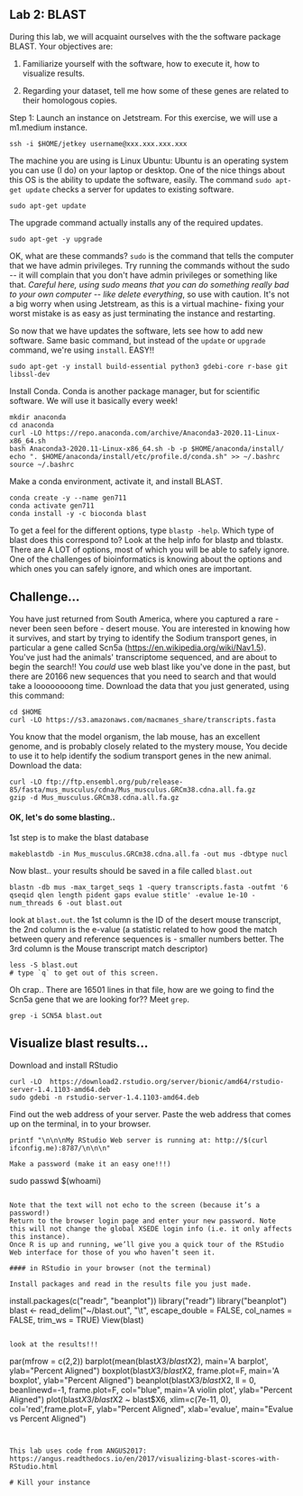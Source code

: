 Lab 2: BLAST
--

During this lab, we will acquaint ourselves with the the software package BLAST. Your objectives are:


1. Familiarize yourself with the software, how to execute it, how to visualize results.

2. Regarding your dataset, tell me how some of these genes are related to their homologous copies.


Step 1: Launch an instance on Jetstream. For this exercise, we will use a m1.medium instance.
```
ssh -i $HOME/jetkey username@xxx.xxx.xxx.xxx
```

The machine you are using is Linux Ubuntu: Ubuntu is an operating system you can use (I do) on your laptop or desktop. One of the nice things about this OS is the ability to update the software, easily.  The command `sudo apt-get update` checks a server for updates to existing software.

```
sudo apt-get update
```

The upgrade command actually installs any of the required updates.
```
sudo apt-get -y upgrade
```

OK, what are these commands?  `sudo` is the command that tells the computer that we have admin privileges. Try running the commands without the sudo -- it will complain that you don't have admin privileges or something like that. *Careful here, using sudo means that you can do something really bad to your own computer -- like delete everything*, so use with caution. It's not a big worry when using Jetstream, as this is a virtual machine- fixing your worst mistake is as easy as just terminating the instance and restarting.

So now that we have updates the software, lets see how to add new software. Same basic command, but instead of the `update` or `upgrade` command, we're using `install`. EASY!!
```
sudo apt-get -y install build-essential python3 gdebi-core r-base git libssl-dev
```


Install Conda. Conda is another package manager, but for scientific software. We will use it basically every week!
```
mkdir anaconda
cd anaconda
curl -LO https://repo.anaconda.com/archive/Anaconda3-2020.11-Linux-x86_64.sh
bash Anaconda3-2020.11-Linux-x86_64.sh -b -p $HOME/anaconda/install/
echo ". $HOME/anaconda/install/etc/profile.d/conda.sh" >> ~/.bashrc
source ~/.bashrc
```

Make a conda environment, activate it, and install BLAST.
```
conda create -y --name gen711
conda activate gen711
conda install -y -c bioconda blast
```

To get a feel for the different options, type `blastp -help`. Which type of blast does this correspond to? Look at the help info for blastp and tblastx. There are A LOT of options, most of which you will be able to safely ignore. One of the challenges of bioinformatics is knowing about the options and which ones you can safely ignore, and which ones are important.

## Challenge...

You have just returned from South America, where you captured a rare - never been seen before - desert mouse. You are interested in knowing how it survives, and start by trying to identify the Sodium transport genes, in particular a gene called Scn5a (https://en.wikipedia.org/wiki/Nav1.5). You've just had the animals' transcriptome sequenced, and are about to begin the search!! You *could* use web blast like you've done in the past, but there are 20166 new sequences that you need to search and that would take a loooooooong time.
Download the data that you just generated, using this command:
```
cd $HOME
curl -LO https://s3.amazonaws.com/macmanes_share/transcripts.fasta
```

You know that the model organism, the lab mouse, has an excellent genome, and is probably closely related to the mystery mouse, You decide to use it to help identify the sodium transport genes in the new animal. Download the data:
```
curl -LO ftp://ftp.ensembl.org/pub/release-85/fasta/mus_musculus/cdna/Mus_musculus.GRCm38.cdna.all.fa.gz
gzip -d Mus_musculus.GRCm38.cdna.all.fa.gz
```

#### OK, let's do some blasting..

1st step is to make the blast database
```
makeblastdb -in Mus_musculus.GRCm38.cdna.all.fa -out mus -dbtype nucl
```

Now blast.. your results should be saved in a file called `blast.out`
```
blastn -db mus -max_target_seqs 1 -query transcripts.fasta -outfmt '6 qseqid qlen length pident gaps evalue stitle' -evalue 1e-10 -num_threads 6 -out blast.out
```


look at `blast.out`. the 1st column is the ID of the desert mouse transcript, the 2nd column is the e-value (a statistic related to how good the match between query and reference sequences is - smaller numbers better. The 3rd column is the Mouse transcript match descriptor)
```
less -S blast.out
# type `q` to get out of this screen.
```

Oh crap.. There are 16501 lines in that file, how are we going to find the Scn5a gene that we are looking for?? Meet `grep`.
```
grep -i SCN5A blast.out
```

## Visualize blast results...

Download and install RStudio
```
curl -LO  https://download2.rstudio.org/server/bionic/amd64/rstudio-server-1.4.1103-amd64.deb
sudo gdebi -n rstudio-server-1.4.1103-amd64.deb
```

Find out the web address of your server. Paste the web address that comes up on the terminal, in to your browser.
```
printf "\n\n\nMy RStudio Web server is running at: http://$(curl ifconfig.me):8787/\n\n\n"

Make a password (make it an easy one!!!)
```
sudo passwd $(whoami)
```

Note that the text will not echo to the screen (because it’s a password!)
Return to the browser login page and enter your new password. Note this will not change the global XSEDE login info (i.e. it only affects this instance).
Once R is up and running, we’ll give you a quick tour of the RStudio Web interface for those of you who haven’t seen it.

#### in RStudio in your browser (not the terminal)

Install packages and read in the results file you just made.
```
install.packages(c("readr", "beanplot"))
library("readr")
library("beanplot")
blast <- read_delim("~/blast.out", "\t",
    escape_double = FALSE, col_names = FALSE,
    trim_ws = TRUE)
View(blast)
```

look at the results!!!
```
par(mfrow = c(2,2))
barplot(mean(blast$X3/blast$X2), main='A barplot', ylab="Percent Aligned")
boxplot(blast$X3/blast$X2, frame.plot=F, main='A boxplot', ylab="Percent Aligned")
beanplot(blast$X3/blast$X2, ll = 0, beanlinewd=-1, frame.plot=F, col="blue", main='A violin plot', ylab="Percent Aligned")
plot(blast$X3/blast$X2 ~ blast$X6, xlim=c(7e-11, 0), col='red',frame.plot=F, ylab="Percent Aligned", xlab='evalue', main="Evalue vs Percent Aligned")
```


This lab uses code from ANGUS2017: https://angus.readthedocs.io/en/2017/visualizing-blast-scores-with-RStudio.html

# Kill your instance
